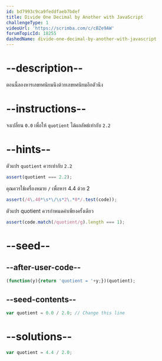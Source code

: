 ```yaml
---
id: bd7993c9ca9feddfaeb7bdef
title: Divide One Decimal by Another with JavaScript
challengeType: 1
videoUrl: 'https://scrimba.com/c/cBZe9AW'
forumTopicId: 18255
dashedName: divide-one-decimal-by-another-with-javascript
---
```


# --description--

ตอนนี้ลองหารเลขทศนิยมนึงด้วยเลขทศนิยมอีกตัวนึง

# --instructions--

จงเปลี่ยน `0.0` เพื่อให้ `quotient` ได้ผลลัพธ์เท่ากับ `2.2`


# --hints--

ตัวแปร `quotient` ควรเท่ากับ `2.2`

```js
assert(quotient === 2.2);
```

คุณควรใช้เครื่องหมาย `/` เพื่อหาร 4.4 ด้วย 2 

```js
assert(/4\.40*\s*\/\s*2\.*0*/.test(code));
```

ตัวแปร quotient ควรกำหนดค่าเพียงครั้งเดียว

```js
assert(code.match(/quotient/g).length === 1);
```

# --seed--

## --after-user-code--

```js
(function(y){return 'quotient = '+y;})(quotient);
```

## --seed-contents--

```js
var quotient = 0.0 / 2.0; // Change this line
```

# --solutions--

```js
var quotient = 4.4 / 2.0;
```
